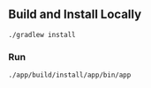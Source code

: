 

## Build and Install Locally
```shell
./gradlew install
```

### Run 
```shell
./app/build/install/app/bin/app
```
